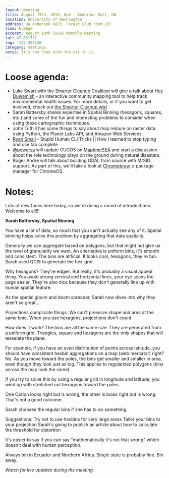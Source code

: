 ```yaml
---
layout: meeting
title: August 19th, 2015, 6pm - Anderson Hall, UW
location: University of Washington
address: UW Anderson Hall, Forest Club room 207
time: 6:00pm
excerpt: August 19th CUGOS Monthly Meeting
lat: 47.651737
lng: -122.307540
category: meetings
notes: It's the room with the elk in it.
---
```


Loose agenda:
=============
- Luke Swart with the [Smarter Cleanup Coalition](http://smartercleanup.org) will give a talk about [Hey Duwamish](http://heyduwamish.org) - an interactive community mapping tool to help track environmental health issues. For more details, or if you want to get involved, check out [the Smarter Cleanup wiki](http://smartercleanup.org/wiki)
- Sarah Battersby shares expertise in Spatial Binning (hexagons, squares, etc.) and some of the fun and interesting problems to consider when using these cartographic techniques.
- John Tuthill has some things to say about map reduce on raster data using Python, the Planet Labs API, and Amazon Web Services.  
- [Ryan Small](https://github.com/foundatron) - Stupid Human CLI Tricks || How I learned to stop typing and use tab complete
- [@powersa](https://github.com/powersa) will update CUGOS on [MaptimeSEA](http://maptimesea.github.io/) and start a discussion about the role technology plays on the ground during natural disasters.
- Roger Andre will talk about building GDAL from source with MrSID support.  As part of this, we'll take a look at [Chromebrew](https://github.com/skycocker/chromebrew), a package manager for ChromeOS.

Notes:
======

Lots of new faces here today, so we're doing a round of introductions. Welcome to all!!!

**Sarah Battersby, Spatial Binning**

You have a lot of data, so much that you can't actually see any of it. Spatial binning helps solve this problem by aggregating that data spatially.

Generally we can aggregate based on polygons, but that might not give us the level of granularity we want. An alternative is uniform bins, it's smooth and consistent. The bins are atificial. It looks cool, hexagons, they're fun. Sarah used QGIS to generate the hex-grid.

Why hexagons? They're edgier. But really, it's probably a visual appeal thing. You avoid strong vertical and horizontal lines, your eye scans the page easier. They're also nice because they don't generally line up with human spatial feature.

As the spatial gloom and doom spreader, Sarah now dives into why they aren't so great...

Projections complicate things. We can't preserve shape and area at the same time. When you use hexagons, projections don't count.

How does it work? The bins are all the same size. They are generated from a uniform grid. Triangles, square and hexagons are the only shapes that will tesselate the plane. 

For example, if you have an even distribution of points across latitude, you should have consistent hexbin aggregations on a map (web mercator) right? No. As you move toward the poles, the bins get smaller and smaller in area, even though they look just as big. This applies to regularized polygons (bins across the map look the same).

If you try to solve this by using a regular grid in longitude and latitude, you wind up with stretched out hexagons toward the poles.

One Option looks right but is wrong, the other is looks right but is wrong. That's not a good outcome.

Sarah chooses the regular bins if she has to do something.

Suggestions:
 Try not to use hexbins for very large areas
 Tailor your bins to your projection
 Sarah's going to publish an article about how to calculate the threshold for distortion

It's easier to say if you can say "mathematically it's not that wrong" which doesn't deal with human perception. 

Always bin in Ecuador and Northern Africa. Single state is probably fine. Bin away.

*Watch for live updates during the meeting.*
